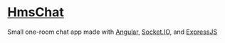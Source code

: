 # [HmsChat](https://hms-chat.herokuapp.com/)

Small one-room chat app made with [Angular](https://angular.io/), [Socket.IO](https://socket.io/), and [ExpressJS](https://expressjs.com/)
